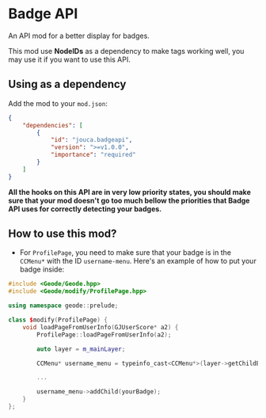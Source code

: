 # Badge API

An API mod for a better display for badges.

This mod use **NodeIDs** as a dependency to make tags working well, you may use it if you want to use this API.

## Using as a dependency

Add the mod to your `mod.json`:

```json
{
    "dependencies": [
        {
            "id": "jouca.badgeapi",
            "version": ">=v1.0.0",
            "importance": "required"
        }
    ]
}
```

**All the hooks on this API are in very low priority states, you should make sure that your mod doesn't go too much bellow the priorities that Badge API uses for correctly detecting your badges.**

## How to use this mod?

* For `ProfilePage`, you need to make sure that your badge is in the `CCMenu*` with the ID `username-menu`. Here's an example of how to put your badge inside:

```cpp
#include <Geode/Geode.hpp>
#include <Geode/modify/ProfilePage.hpp>

using namespace geode::prelude;

class $modify(ProfilePage) {
	void loadPageFromUserInfo(GJUserScore* a2) {
		ProfilePage::loadPageFromUserInfo(a2);

		auto layer = m_mainLayer;

		CCMenu* username_menu = typeinfo_cast<CCMenu*>(layer->getChildByIDRecursive("username-menu"));

        ...

        username_menu->addChild(yourBadge);
    }
};
```